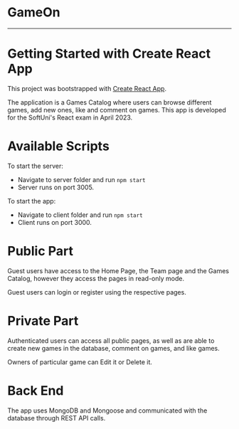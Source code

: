 # GameOn
***

# Getting Started with Create React App

This project was bootstrapped with [Create React App](https://github.com/facebook/create-react-app).

The application is a Games Catalog where users can browse different games, add new ones, like and comment on games. This app is developed for the SoftUni's React exam in April 2023.

# Available Scripts

To start the server: 
- Navigate to server folder and run `npm start`
- Server runs on port 3005.

To start the app: 
- Navigate to client folder and run `npm start`
- Client runs on port 3000.

# Public Part
Guest users have access to the Home Page, the Team page and the Games Catalog, however they access the pages in read-only mode.

Guest users can login or register using the respective pages. 

# Private Part
Authenticated users can access all public pages, as well as are able to create new games in the database, comment on games, and like games.

Owners of particular game can Edit it or Delete it. 

# Back End
The app uses MongoDB and Mongoose and communicated with the database through REST API calls.

